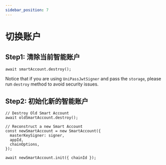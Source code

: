 ```yaml
---
sidebar_position: 7
---
```


# 切换账户

## Step1: 清除当前智能账户

```tsx
await smartAccount.destroy();
```

Notice that if you are using `UniPassJwtSigner` and pass the `storage`, please run `destroy` method to avoid security issues.

## Step2: 初始化新的智能账户

```tsx
// Destroy Old Smart Account
await oldSmartAccount.destroy();

// Reconstruct a new Smart Account
const newSmartAccount = new SmartAccount({
  masterKeySigner: signer,
  appId,
  chainOptions,
});

await newSmartAccount.init({ chainId });
```